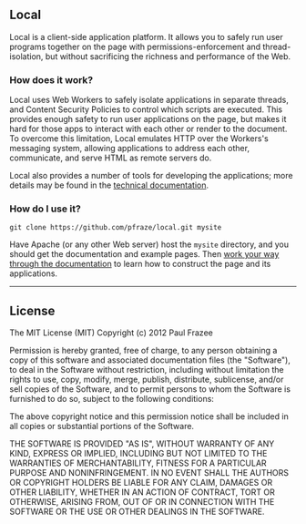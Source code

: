 ## Local

Local is a client-side application platform. It allows you to safely run user programs together on the page with permissions-enforcement and thread-isolation, but without sacrificing the richness and performance of the Web.


### How does it work?

Local uses Web Workers to safely isolate applications in separate threads, and Content Security Policies to control which scripts are executed. This provides enough safety to run user applications on the page, but makes it hard for those apps to interact with each other or render to the document. To overcome this limitation, Local emulates HTTP over the Workers's messaging system, allowing applications to address each other, communicate, and serve HTML as remote servers do.

Local also provides a number of tools for developing the applications; more details may be found in the [technical documentation](/pfraze/local/blob/v0.2.0/docs/readme.md).


### How do I use it?

`git clone https://github.com/pfraze/local.git mysite`

Have Apache (or any other Web server) host the `mysite` directory, and you should get the documentation and example pages. Then [work your way through the documentation](/pfraze/local/blob/v0.2.0/docs/readme.md) to learn how to construct the page and its applications.


---


## License

The MIT License (MIT)
Copyright (c) 2012 Paul Frazee

Permission is hereby granted, free of charge, to any person obtaining a copy of this software and associated documentation files (the "Software"), to deal in the Software without restriction, including without limitation the rights to use, copy, modify, merge, publish, distribute, sublicense, and/or sell copies of the Software, and to permit persons to whom the Software is furnished to do so, subject to the following conditions:

The above copyright notice and this permission notice shall be included in all copies or substantial portions of the Software.

THE SOFTWARE IS PROVIDED "AS IS", WITHOUT WARRANTY OF ANY KIND, EXPRESS OR IMPLIED, INCLUDING BUT NOT LIMITED TO THE WARRANTIES OF MERCHANTABILITY, FITNESS FOR A PARTICULAR PURPOSE AND NONINFRINGEMENT. IN NO EVENT SHALL THE AUTHORS OR COPYRIGHT HOLDERS BE LIABLE FOR ANY CLAIM, DAMAGES OR OTHER LIABILITY, WHETHER IN AN ACTION OF CONTRACT, TORT OR OTHERWISE, ARISING FROM, OUT OF OR IN CONNECTION WITH THE SOFTWARE OR THE USE OR OTHER DEALINGS IN THE SOFTWARE.

